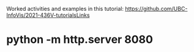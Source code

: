
Worked activities and examples in this tutorial: https://github.com/UBC-InfoVis/2021-436V-tutorialsLinks



# python -m http.server 8080

